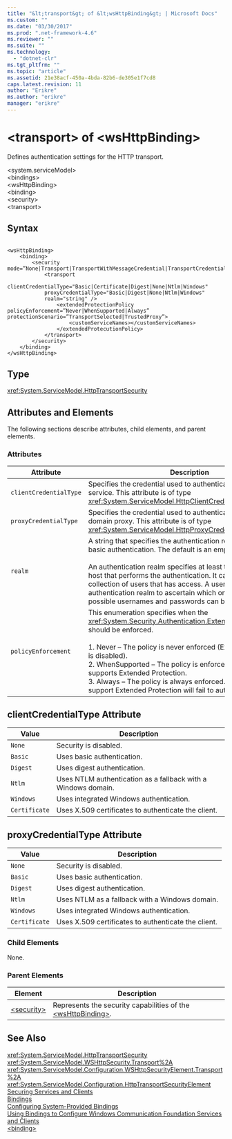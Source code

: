 ```yaml
---
title: "&lt;transport&gt; of &lt;wsHttpBinding&gt; | Microsoft Docs"
ms.custom: ""
ms.date: "03/30/2017"
ms.prod: ".net-framework-4.6"
ms.reviewer: ""
ms.suite: ""
ms.technology: 
  - "dotnet-clr"
ms.tgt_pltfrm: ""
ms.topic: "article"
ms.assetid: 21e38acf-450a-4bda-82b6-de305e1f7cd8
caps.latest.revision: 11
author: "Erikre"
ms.author: "erikre"
manager: "erikre"
---
```

# &lt;transport&gt; of &lt;wsHttpBinding&gt;
Defines authentication settings for the HTTP transport.  
  
 \<system.serviceModel>  
\<bindings>  
\<wsHttpBinding>  
\<binding>  
\<security>  
\<transport>  
  
## Syntax  
  
```  
  
<wsHttpBinding>  
    <binding>  
        <security mode=”None|Transport|TransportWithMessageCredential|TransportCredentialOnly”>  
            <transport  
            clientCredentialType="Basic|Certificate|Digest|None|Ntlm|Windows"  
            proxyCredentialType="Basic|Digest|None|Ntlm|Windows"  
            realm="string" />  
                <extendedProtectionPolicy policyEnforcement=”Never|WhenSupported|Always” protectionScenario=”TransportSelected|TrustedProxy”>  
                    <customServiceNames></customServiceNames>  
                </extendedProtecutionPolicy>  
            </transport>  
        </security>  
    </binding>  
</wsHttpBinding>  
```  
  
## Type  
 <xref:System.ServiceModel.HttpTransportSecurity>  
  
## Attributes and Elements  
 The following sections describe attributes, child elements, and parent elements.  
  
### Attributes  
  
|Attribute|Description|  
|---------------|-----------------|  
|`clientCredentialType`|Specifies the credential used to authenticate the client to the service. This attribute is of type <xref:System.ServiceModel.HttpClientCredentialType>.|  
|`proxyCredentialType`|Specifies the credential used to authenticate the client to a domain proxy. This attribute is of type <xref:System.ServiceModel.HttpProxyCredentialType>.|  
|`realm`|A string that specifies the authentication realm for digest or basic authentication. The default is an empty string.<br /><br /> An authentication realm specifies at least the name of the host that performs the authentication. It can also specify a collection of users that has access. A user can query the authentication realm to ascertain which one of the several possible usernames and passwords can be used.|  
|`policyEnforcement`|This enumeration specifies when the <xref:System.Security.Authentication.ExtendedProtectionPolicy> should be enforced.<br /><br /> 1.  Never – The policy is never enforced (Extended Protection is disabled).<br />2.  WhenSupported – The policy is enforced only if the client supports Extended Protection.<br />3.  Always – The policy is always enforced. Clients which don’t support Extended Protection will fail to authenticate.|  
  
## clientCredentialType Attribute  
  
|Value|Description|  
|-----------|-----------------|  
|`None`|Security is disabled.|  
|`Basic`|Uses basic authentication.|  
|`Digest`|Uses digest authentication.|  
|`Ntlm`|Uses NTLM authentication as a fallback with a Windows domain.|  
|`Windows`|Uses integrated Windows authentication.|  
|`Certificate`|Uses X.509 certificates to authenticate the client.|  
  
## proxyCredentialType Attribute  
  
|Value|Description|  
|-----------|-----------------|  
|`None`|Security is disabled.|  
|`Basic`|Uses basic authentication.|  
|`Digest`|Uses digest authentication.|  
|`Ntlm`|Uses NTLM as a fallback with a Windows domain.|  
|`Windows`|Uses integrated Windows authentication.|  
|`Certificate`|Uses X.509 certificates to authenticate the client.|  
  
### Child Elements  
 None.  
  
### Parent Elements  
  
|Element|Description|  
|-------------|-----------------|  
|[\<security>](../../../../../docs/framework/configuring-apps/file-schema/wcf/security-of-wshttpbinding.md)|Represents the security capabilities of the [\<wsHttpBinding>](../../../../../docs/framework/configuring-apps/file-schema/wcf/wshttpbinding.md).|  
  
## See Also  
 <xref:System.ServiceModel.HttpTransportSecurity>   
 <xref:System.ServiceModel.WSHttpSecurity.Transport%2A>   
 <xref:System.ServiceModel.Configuration.WSHttpSecurityElement.Transport%2A>   
 <xref:System.ServiceModel.Configuration.HttpTransportSecurityElement>   
 [Securing Services and Clients](../../../../../docs/framework/wcf/feature-details/securing-services-and-clients.md)   
 [Bindings](../../../../../docs/framework/wcf/windows-communication-foundation-bindings.md)   
 [Configuring System-Provided Bindings](../../../../../docs/framework/wcf/feature-details/configuring-system-provided-bindings.md)   
 [Using Bindings to Configure Windows Communication Foundation Services and Clients](http://msdn.microsoft.com/en-us/bd8b277b-932f-472f-a42a-b02bb5257dfb)   
 [\<binding>](../../../../../docs/framework/misc/binding.md)
